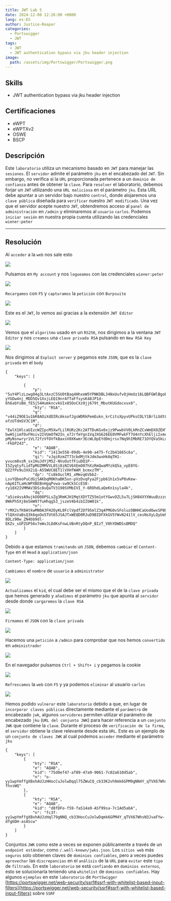 ```yaml
---
title: JWT Lab 5
date: 2024-12-08 12:26:00 +0800
lang: es-ES
author: Justice-Reaper
categories:
  - Portswigger
  - JWT
tags:
  - JWT
  - JWT authentication bypass via jku header injection
image:
  path: /assets/img/Portswigger/Portswigger.png
---
```


## Skills

- JWT authentication bypass via jku header injection

## Certificaciones

- eWPT
- eWPTXv2
- OSWE
- BSCP
  
## Descripción

Este `laboratorio` utiliza un mecanismo basado en `JWT` para manejar las `sesiones`. El `servidor` admite el parámetro `jku` en el encabezado del `JWT`. Sin embargo, no verifica si la `URL` proporcionada pertenece a un `dominio de confianza` antes de obtener la `clave`. Para `resolver` el laboratorio, debemos forjar un `JWT` utilizando una `URL maliciosa` en el parámetro `jku`. Esta URL debe apuntar a un servidor bajo nuestro `control`, donde alojaremos una `clave pública` diseñada para `verificar` nuestro `JWT modificado`. Una vez que el servidor acepte nuestro `JWT`, obtendremos acceso al `panel de administración` en `/admin` y eliminaremos al `usuario` `carlos`. Podemos `iniciar sesión` en nuestra propia cuenta utilizando las credenciales `wiener:peter`

---

## Resolución

Al `acceder` a la `web` nos sale esto

![](/assets/img/JWT-Lab-5/image_1.png)

Pulsamos en `My account` y nos `logueamos` con las credenciales `wiener:peter`

![](/assets/img/JWT-Lab-5/image_2.png)

`Recargamos` con `F5` y `capturamos` la `petición` con `Burpsuite`

![](/assets/img/JWT-Lab-5/image_3.png)

Este es el `JWT`, lo vemos así gracias a la extensión `JWT Editor`

![](/assets/img/JWT-Lab-5/image_4.png)

Vemos que el `algoritmo` usado en un `RS256`, nos dirigimos a la ventana `JWT Editor` y nos `creamos` una `clave privada RSA` pulsando en `New RSA Key`

![](/assets/img/JWT-Lab-5/image_5.png)

Nos dirigimos al `Exploit server` y pegamos este `JSON`, que es la `clave privada` en el `body`

```
{
    "keys": [
    
        {
            "p": "5uY4PlzLzwgO4g3LtAxzC5SUOtBaq4HhxeW5YPNKDBL34NxUufvOjHeUz16LQBFGWlBgobX-yYGDw4nj_MDD5Qv1XxjLEQ19nrAfTaFfsysK48JP1d-6h6abYsBm_fESj54HumkncvkUIx85OoCXz0jj679t_MbutKUGdocxvx8",
            "kty": "RSA",
            "q": "v44iZ9OE1u1bR8AOiXdDIRcAksofJgsWDRkPemEukn_krCitsXpyvUPksCOLY1BrlLUdtL1ODRoPW72sWBWsJ4fecb3oHmPt2qpgX0KWdg0Sx7tXrRPd49mUrX6TLFl_0zvvaFW_kR_xIOJZbgbFIGe0ngUmy-ofzUTdmSV3C1M",
            "d": "EwlX1HlcaUIzcWZIpcM5XwfLilRURz2Kc2ATTDuKGx0xjz9PwwbVV0LkMnZCxWmDX0ZEHTccxPsrM9BoC7bjx7rPhqE16bhc_pGOH_ty_Uqq1Ezk-bwHSjimfOvFNsiv2IVUmOfW2In_o7JrfmYgn1VqJXG626EE0VMFwkFT7U4nYcXhEljiIxmeJTcdHDwocALRXgphVQtDo5NG7CdjsxtKnncv9_Ke4QmoPeeRGSe7l-pMyNsnwryr1VL72fzVfOVfkBaxsV0XKwmr3EcWL0pEYdDmjrsv7Nq9hIMbRE71OYQVa5kLuLexp3TxmhYOjXaZc9p17TE--FkbP243",
            "e": "AQAB",
            "kid": "1413e558-09db-4e90-a475-fc2b41665c6a",
            "qi": "vJqiRzmZT73cbdMjtkJdm3wxHk0qTH1-yvucm8vzR_sx1HuJdYjM52-NVuOutfFiuDQ1P--I5ZyqtyfLidTpMUZMMVVL8Sj8iNIV6XEmO07hXzRmQwaMYzkQ5a_vpE8YG-QZ2fPx9u3XX2iQ-A55WUC8ET1lVXHfWAM_bcmxzTM",
            "dp": "Cs8kOuclM1_xMmvq6Vbb2-LsvYQbeoPuCdGjSAKbqM0KhaBK5xn-pVzDvqFya2Fjpb61h1x5vP0vKew-nAp6ITLaHcWPXBEBnHgqPvwa-sw9CkSCcES0-ry18X2IVMMAV3DSc8uQaTV3190SVMbIVI_Y-6ROhdLaQeKn1syla4k",
            "dq": "a5ie4ssA9ujkOO08PSLsZg3RmKJH1MqtXDYTZ55m1otYGwvOZL5u7LjSH84XYXWuuBzzzq32xY05y0JDKEckKCA9Zo5Rb6CZ3hWNhHSWp0C4p9Anc2SRYoa46KsMaADtt-0WkPh5Xj8e5mW97fuHhqg53_jszeV4b4ibIIbW01k",
            "n": "rMX2sfK0AtkwMN0A3FH2OyKL0FclVpdf2Df95mlZ3q4PMG0vSFoluzOBHHCaUod6wxSP8OM3J34ulPzEi3zT9arkzzCQ0buTy6TL4TXMLa-YlQXnVaBsQ3k6qoOo5TUt65JSAJTxWEQD0RJuD9BIDFXkGV5YWvN241lV_cesNsXyLQyUehvPCG1mvC4Zn3HLh686A_X7JPMQI7230OkNnyOD99mdGUFYhRHcSFI8Gvz3WQKWQyzYgXN9mCnEweNS4VLqxHaQr6c-8DLz90w_ZN4bb9dl-EKZv_sGPZGP56v7eWvJLDdKsFnwLVBnRtyDQnP_BIzT_V0hYDWDSsBMDQ"
        }
    ]
}
```

Debido a que estamos `tramitando` un `JSON`, debemos `cambiar` el `Content-Type` en el `Head` a `application/json`

```
Content-Type: application/json
```

`Cambiamos` el `nombre` de `usuario` a `administrator`

![](/assets/img/JWT-Lab-5/image_6.png)

`Actualizamos` el `kid`, el cual debe ser el mismo que el de la `clave privada` que hemos generado y `añadimos` el parámetro `jku` que apunta al `servidor` desde donde `cargaremos` la `clave RSA`

![](/assets/img/JWT-Lab-5/image_7.png)

`Firmamos` el `JSON` con la `clave privada`

![](/assets/img/JWT-Lab-5/image_8.png)

Hacemos una `petición` a `/admin` para comprobar que nos hemos `convertido` en `administrador`

![](/assets/img/JWT-Lab-5/image_9.png)

En el navegador pulsamos `Ctrl + Shift+ i` y pegamos la cookie

![](/assets/img/JWT-Lab-5/image_10.png)

`Refrescamos` la `web` con `F5` y ya podemos `eliminar` al usuario `carlos`

![](/assets/img/JWT-Lab-5/image_11.png)

Hemos podido `vulnerar` este `laboratorio` debido a que, en lugar de `incorporar claves públicas` directamente mediante el `parámetro` de encabezado `jwk`, algunos `servidores` permiten utilizar el parámetro de encabezado `jku` (`URL del conjunto JWK`) para hacer referencia a un `conjunto JWK` que contiene la `clave`. Durante el proceso de `verificación de la firma`, el `servidor` obtiene la clave relevante desde esta `URL`. Este es un ejemplo de un `conjunto de claves JWK` al cual podemos `acceder` mediante el parámetro `jku`

```
{
    "keys": [
        {
            "kty": "RSA",
            "e": "AQAB",
            "kid": "75d0ef47-af89-47a9-9061-7c02a610d5ab",
            "n": "o-yy1wpYmffgXBxhAUJzHHocCuJolwDqql75ZWuCQ_cb33K2vh9mk6GPM9gNN4Y_qTVX67WhsN3JvaFYw-fhvsWQ"
        },
        {
            "kty": "RSA",
            "e": "AQAB",
            "kid": "d8fDFo-fS9-faS14a9-ASf99sa-7c1Ad5abA",
            "n": "fc3f-yy1wpYmffgXBxhAUJzHql79gNNQ_cb33HocCuJolwDqmk6GPM4Y_qTVX67WhsN3JvaFYw-dfg6DH-asAScw"
        }
    ]
}
```

Conjuntos `JWK` como este a veces se exponen públicamente a través de un `endpoint estándar`, como `/.well-known/jwks.json`. Los `sitios web` más `seguros` solo obtienen claves de `dominios confiables`, pero a veces puedes `aprovechar` las `discrepancias` en el `análisis` de la `URL` para `evitar` este `tipo` de `filtrado`. En este `laboratorio` se está `confiando` en `dominios externos`, esto se solucionaría teniendo una `whitelist` de `dominios confiables`. Hay algunos `ejemplos` en este `laboratorio` de `PortSwigger` [https://portswigger.net/web-security/ssrf#ssrf-with-whitelist-based-input-filters](https://portswigger.net/web-security/ssrf#ssrf-with-whitelist-based-input-filters) sobre `SSRF`
